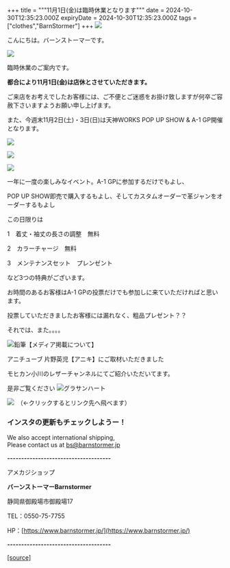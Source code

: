 +++
title = """11月1日(金)は臨時休業となります"""
date = 2024-10-30T12:35:23.000Z
expiryDate = 2024-10-30T12:35:23.000Z
tags = ["clothes","BarnStormer"]
+++
[![](https://stat.ameba.jp/user_images/20231023/16/barnstormer-go/b2/03/p/o0420015015354743273.png)](https://ameblo.jp/barnstormer-go/entry-12825670498.html)

こんにちは。バーンストーマーです。

[![](https://stat.ameba.jp/user_images/20241028/13/barnstormer-go/b5/d4/p/o0410017015503211078.png)](https://stat.ameba.jp/user_images/20241028/13/barnstormer-go/b5/d4/p/o0410017015503211078.png)

臨時休業のご案内です。

**都合により11月1日(金)は店休とさせていただきます。**

ご来店をお考えでしたお客様には、ご不便とご迷惑をお掛け致しますが何卒ご容赦下さいますようお願い申し上げます。

また、今週末11月2日(土)・3日(日)は天神WORKS POP UP SHOW & A-1 GP開催となります。

[![](https://stat.ameba.jp/user_images/20241028/13/barnstormer-go/ac/fc/p/o0410017015503211773.png)](https://stat.ameba.jp/user_images/20241028/13/barnstormer-go/ac/fc/p/o0410017015503211773.png)

[![](https://stat.ameba.jp/user_images/20241027/18/barnstormer-go/29/4d/j/o0466070015502893868.jpg?caw=800)](https://ameblo.jp/barnstormer-go/image-12872824361-15502893868.html)

[![](https://stat.ameba.jp/user_images/20241027/18/barnstormer-go/49/d9/j/o0466070015502893871.jpg?caw=800)](https://ameblo.jp/barnstormer-go/image-12872824361-15502893871.html)

一年に一度の楽しみなイベント。A-1 GPに参加するだけでもよし、

POP UP SHOW即売で購入するもよし、そしてカスタムオーダーで革ジャンをオーダーするもよし

この日限りは

1　着丈・袖丈の長さの調整　無料

2　カラーチャージ　無料

3　メンテナンスセット　プレンゼント

など3つの特典がございます。

お時間のあるお客様はA-1 GPの投票だけでも参加しに来ていただければと思います。

投票していただきましたお客様には漏れなく、粗品プレゼント？？

それでは、また。。。。

![鉛筆](https://stat100.ameba.jp/blog/ucs/img/char/char3/519.png)【メディア掲載について】

アニチューブ 片野英児【アニキ】にご取材いただきました

モヒカン小川のレザーチャンネルにてご紹介いただいてます。

是非ご覧ください ![グラサンハート](https://stat100.ameba.jp/blog/ucs/img/char/char3/148.png)

[![](https://stat.ameba.jp/user_images/20230412/16/barnstormer-go/6a/23/p/o0108010815269242493.png)](https://www.instagram.com/barnstormer_daily/)　（←クリックするとリンク先へ飛べます）

### インスタの更新もチェックしようー！

We also accept international shipping,  
Please contact us at bs@barnstormer.jp

**\-------------------------------------**

アメカジショップ

**バーンストーマーBarnstormer**

静岡県御殿場市御殿場17

TEL：0550-75-7755

HP：[https://www.barnstormer.jp/](https://www.barnstormer.jp/)

**\-------------------------------------**

[[source]](https://ameblo.jp/barnstormer-go/entry-12872918621.html)
